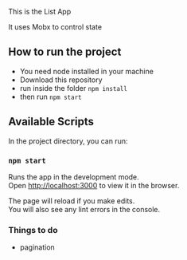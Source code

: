 This is the List App

It uses Mobx to control state

## How to run the project

- You need node installed in your machine
- Download this repository
- run inside the folder `npm install`
- then run `npm start`

## Available Scripts

In the project directory, you can run:

### `npm start`

Runs the app in the development mode.<br />
Open [http://localhost:3000](http://localhost:3000) to view it in the browser.

The page will reload if you make edits.<br />
You will also see any lint errors in the console.


### Things to do
- pagination
